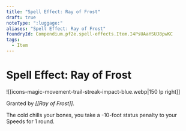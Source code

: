 ```yaml
---
title: "Spell Effect: Ray of Frost"
draft: true
noteType: ":luggage:"
aliases: "Spell Effect: Ray of Frost"
foundryId: Compendium.pf2e.spell-effects.Item.I4PsUAaYSUJ8pwKC
tags:
  - Item
---
```


# Spell Effect: Ray of Frost
![[icons-magic-movement-trail-streak-impact-blue.webp|150 lp right]]

Granted by _[[Ray of Frost]]_.

The cold chills your bones, you take a -10-foot status penalty to your Speeds for 1 round.
